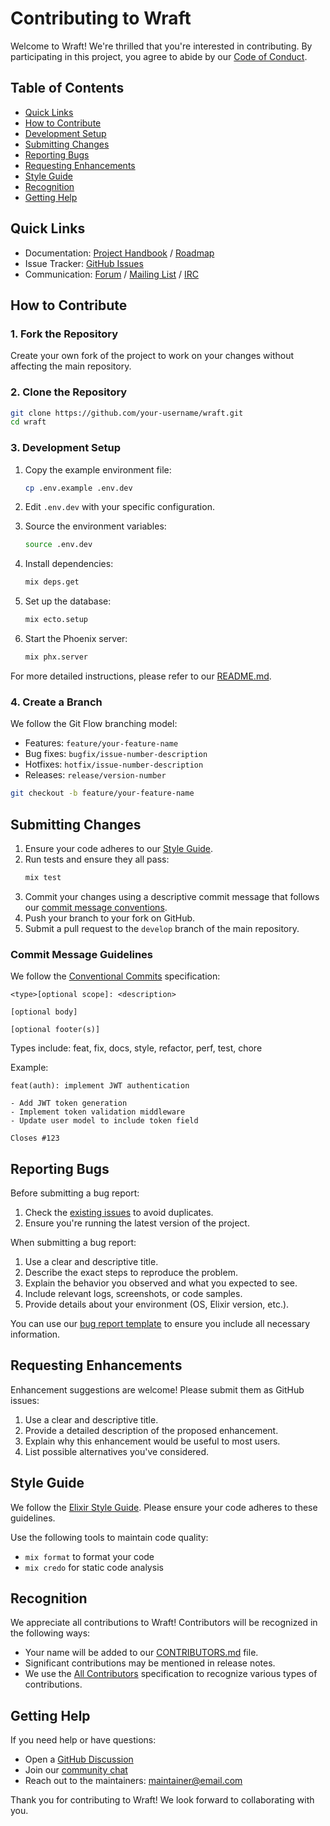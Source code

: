 # Contributing to Wraft

Welcome to Wraft! We're thrilled that you're interested in contributing. By participating in this project, you agree to abide by our [Code of Conduct](CODE_OF_CONDUCT.md).

## Table of Contents

- [Quick Links](#quick-links)
- [How to Contribute](#how-to-contribute)
- [Development Setup](#development-setup)
- [Submitting Changes](#submitting-changes)
- [Reporting Bugs](#reporting-bugs)
- [Requesting Enhancements](#requesting-enhancements)
- [Style Guide](#style-guide)
- [Recognition](#recognition)
- [Getting Help](#getting-help)

## Quick Links

- Documentation: [Project Handbook](link-to-handbook) / [Roadmap](link-to-roadmap)
- Issue Tracker: [GitHub Issues](link-to-issues)
- Communication: [Forum](link-to-forum) / [Mailing List](link-to-mailing-list) / [IRC](irc-channel)

## How to Contribute

### 1. Fork the Repository

Create your own fork of the project to work on your changes without affecting the main repository.

### 2. Clone the Repository

```bash
git clone https://github.com/your-username/wraft.git
cd wraft
```

### 3. Development Setup

1. Copy the example environment file:

   ```bash
   cp .env.example .env.dev
   ```

2. Edit `.env.dev` with your specific configuration.

3. Source the environment variables:

   ```bash
   source .env.dev
   ```

4. Install dependencies:

   ```bash
   mix deps.get
   ```

5. Set up the database:

   ```bash
   mix ecto.setup
   ```

6. Start the Phoenix server:
   ```bash
   mix phx.server
   ```

For more detailed instructions, please refer to our [README.md](README.md).

### 4. Create a Branch

We follow the Git Flow branching model:

- Features: `feature/your-feature-name`
- Bug fixes: `bugfix/issue-number-description`
- Hotfixes: `hotfix/issue-number-description`
- Releases: `release/version-number`

```bash
git checkout -b feature/your-feature-name
```

## Submitting Changes

1. Ensure your code adheres to our [Style Guide](#style-guide).
2. Run tests and ensure they all pass:
   ```bash
   mix test
   ```
3. Commit your changes using a descriptive commit message that follows our [commit message conventions](#commit-message-guidelines).
4. Push your branch to your fork on GitHub.
5. Submit a pull request to the `develop` branch of the main repository.

### Commit Message Guidelines

We follow the [Conventional Commits](https://www.conventionalcommits.org/) specification:

```
<type>[optional scope]: <description>

[optional body]

[optional footer(s)]
```

Types include: feat, fix, docs, style, refactor, perf, test, chore

Example:

```
feat(auth): implement JWT authentication

- Add JWT token generation
- Implement token validation middleware
- Update user model to include token field

Closes #123
```

## Reporting Bugs

Before submitting a bug report:

1. Check the [existing issues](link-to-issues) to avoid duplicates.
2. Ensure you're running the latest version of the project.

When submitting a bug report:

1. Use a clear and descriptive title.
2. Describe the exact steps to reproduce the problem.
3. Explain the behavior you observed and what you expected to see.
4. Include relevant logs, screenshots, or code samples.
5. Provide details about your environment (OS, Elixir version, etc.).

You can use our [bug report template](link-to-bug-template) to ensure you include all necessary information.

## Requesting Enhancements

Enhancement suggestions are welcome! Please submit them as GitHub issues:

1. Use a clear and descriptive title.
2. Provide a detailed description of the proposed enhancement.
3. Explain why this enhancement would be useful to most users.
4. List possible alternatives you've considered.

## Style Guide

We follow the [Elixir Style Guide](https://github.com/christopheradams/elixir_style_guide). Please ensure your code adheres to these guidelines.

Use the following tools to maintain code quality:

- `mix format` to format your code
- `mix credo` for static code analysis

## Recognition

We appreciate all contributions to Wraft! Contributors will be recognized in the following ways:

- Your name will be added to our [CONTRIBUTORS.md](CONTRIBUTORS.md) file.
- Significant contributions may be mentioned in release notes.
- We use the [All Contributors](https://allcontributors.org/) specification to recognize various types of contributions.

## Getting Help

If you need help or have questions:

- Open a [GitHub Discussion](https://github.com/wraft/wraft/discussions)
- Join our [community chat](link-to-chat)
- Reach out to the maintainers: [maintainer@email.com](mailto:maintainer@email.com)

Thank you for contributing to Wraft! We look forward to collaborating with you.
